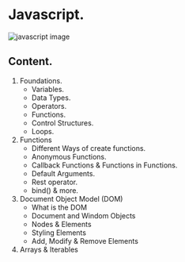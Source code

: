 # Javascript.

![javascript image](https://diegoboscan.com/static/738155fe5ef8b31a8de213cbd0295fc8/743e0/js-1.png)

## Content.

1. Foundations.
    - Variables.
    - Data Types.
    - Operators.
    - Functions.
    - Control Structures.
    - Loops.
2. Functions
    - Different Ways of create functions.
    - Anonymous Functions.
    - Callback Functions & Functions in Functions.
    - Default Arguments.
    - Rest operator.
    - bind() & more.
3. Document Object Model (DOM)
    - What is the DOM
    - Document and Windom Objects
    - Nodes & Elements
    - Styling Elements
    - Add, Modify & Remove Elements
4. Arrays & Iterables
